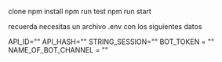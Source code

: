 clone
npm install
npm run test 
npm run start

recuerda necesitas un archivo .env con  los siguientes datos

API_ID=""
API_HASH=""
STRING_SESSION=""
BOT_TOKEN = ""
NAME_OF_BOT_CHANNEL = ""